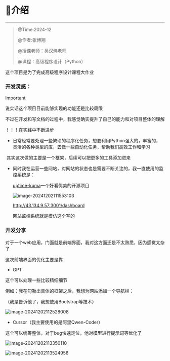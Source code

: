 <meta name="referrer" content="no-referrer">

# 🎂介绍

---

> @Time:2024-12
>
> @作者:张博翔
>
> @授课老师：吴汉炜老师
>
> @课程：高级程序设计（Python）

这个项目是为了完成高级程序设计课程大作业

### 开发灵感：

> [!IMPORTANT]
>
> 说实话这个项目目前能够实现的功能还是比较局限
>
> 不过在开发和写文档的过程中，我感觉确实提升了自己的能力和对项目整体的理解
>
> ！！！在实践中不断进步

- 日常经常要处理一些繁琐的程序化任务，想要利用Python强大的，丰富的，灵活的各种类型的库，去做一些自动化任务，帮助我们高效工作和学习

​	其实这次做的主要是一个框架，后续可以把更多的工具添加进来

- 同时我在运营一些网站，对网站的状态也是需要不断关注的，我一直使用的监控系统是：

  [uptime-kuma](https://github.com/louislam/uptime-kuma)一个好看优美的开源项目

  ![image-20241202111553103](https://gitee.com/bx33661/image/raw/master/path/image-20241202111553103.png)

  http://43.134.9.57:3001/dashboard

  网站监控系统就是模仿这个写的

### 开发分享

对于一个web应用，门面就是前端界面，我对这方面还是不太熟悉，因为感觉太杂了

这次前端界面的优化主要是靠

- GPT

这个可以处理一些比较精细细节

例如：我在勾勒出具体的框架之后，我想为网站添加一个导航栏：

（我是告诉他了，我想使用Bootstrap等技术）

![image-20241202112528008](https://gitee.com/bx33661/image/raw/master/path/image-20241202112528008.png)

- Cursor（我主要使用的是阿里Qwen-Coder）

这个可以统筹整体，对于bug快速定位，他对模型进行提示词等优化了

![image-20241202113350110](https://gitee.com/bx33661/image/raw/master/path/image-20241202113350110.png)



![image-20241202113524956](https://gitee.com/bx33661/image/raw/master/path/image-20241202113524956.png)
